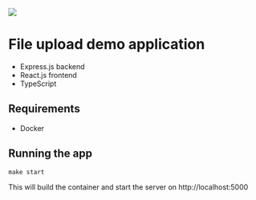 ![](https://i.imgur.com/2oxbrav.png)

# File upload demo application
- Express.js backend
- React.js frontend
- TypeScript

## Requirements
- Docker

## Running the app
```
make start
```

This will build the container and start the server on http://localhost:5000
